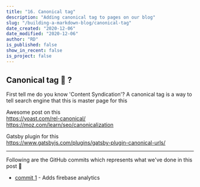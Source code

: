 ```yaml
---
title: "16. Canonical tag"
description: "Adding canonical tag to pages on our blog"
slug: "/building-a-markdown-blog/canonical-tag"
date_created: "2020-12-06"
date_modified: "2020-12-06"
author: "RD"
is_published: false
show_in_recent: false
is_project: false
---
```


## Canonical tag 🤔 ? 

First tell me do you know 'Content Syndication'?
A canonical tag is a way to tell search engine that this is master page for this

Awesome post on this  
https://yoast.com/rel-canonical/
https://moz.com/learn/seo/canonicalization

Gatsby plugin for this  
https://www.gatsbyjs.com/plugins/gatsby-plugin-canonical-urls/


---
Following are the GitHub commits which represents what we've done in this post 🤩  
- [commit 1](https://github.com/raevilman/the-rd-notes/commit/8b4d31aea307c95d59b608d409da80d993ae715f) - Adds firebase analytics  